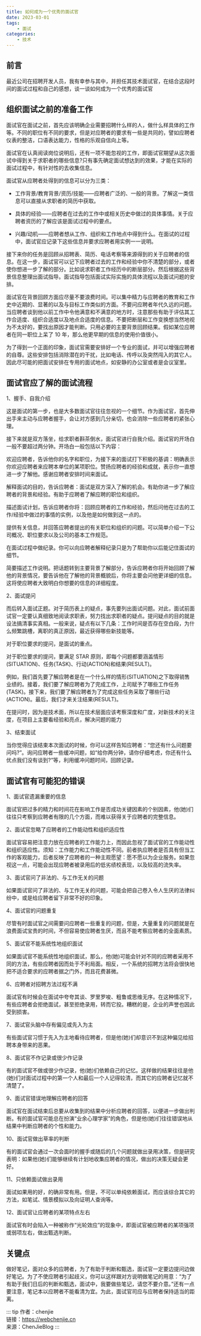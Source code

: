 ```yaml
---
title: 如何成为一个优秀的面试官
date: 2023-03-01
tags:
    - 面试
categories:
    - 技术
---
```


## 前言

最近公司在招聘开发人员，我有幸参与其中，并担任其技术面试官，在结合这段时间的面试过程和自己的感想，谈一谈如何成为一个优秀的面试官

## 组织面试之前的准备工作

面试官在面试之前，首先应该明确企业需要招聘什么样的人，做什么样具体的工作等。不同的职位有不同的要求，但是对应聘者的要求有一些是共同的，譬如应聘者仪表的整洁，口语表达能力，性格的乐观自信向上等。

面试官在认真阅读岗位说明后，还有一项不能忽视的工作，即面试官期望从这次面试中得到关于求职者的哪些信息?只有事先确定面试想达到的效果，才能在实际的面试过程中，有针对性的去收集信息。

面试官从应聘者处得到的信息可以分为三类：

-   工作背景/教育背景/资历/技能——应聘者广泛的、一般的背景。了解这一类信息可以直接从求职者的简历中获取。

-   具体的经验——应聘者在过去的工作中或相关历史中做过的具体事情。关于应聘者资历的了解应该是面试过程中的要点。

-   兴趣/动机——应聘者想从工作、组织和工作地点中得到什么。在面试的过程中，面试官应记录下这些信息并要求应聘者用实例一一说明。

接下来你的任务是回顾从招聘表、简历、电话考察等来源得到的关于应聘者的信息。在这一步，面试官可以记下应聘者过去的工作和经验中你不清楚的部分，或者使你想进一步了解的部分。比如说求职者工作经历中的断层部分。然后根据这些背景信息整理出面试指导。面试指导包括面试实际实施的具体流程以及面试问题的安排。

面试官在背景回顾方面应尽量不要浪费时间。可以集中精力与应聘者的教育和工作史中近期的、显著的以及与目标工作类似的方面。不要问应聘者年代久远的问题。当应聘者谈到他以前工作中令他满意和不满意的地方时，注意那些有助于评估其工作合适度、组织合适度以及地点合适度的信息。不要把断层和工作变换想当然地视为不太好的，要找出原因才能判断。只用必要的主要背景回顾结果。假如某位应聘者在同一职位上呆了 10 年，那么他更早期的信息的使用价值很小。

为了得到一个正面的印象，面试官需要安排好一个专业的面试，并可以增强应聘者的自尊。这些安排包括消除潜在的干扰，比如电话、传呼以及突然闯入的其它人。因此尽可能的把面试安排在专用的面试地点，如安静的办公室或者是会议室里。

## 面试官应了解的面试流程

1、握手、自我介绍

这是面试的第一步，也是大多数面试官往往忽视的一个细节。作为面试官，首先伸出手来主动与应聘者握手，会让对方感到几分亲切，也会消除一些应聘者的紧张心理。

接下来就是双方落坐，给求职者斟茶倒水，面试官进行自我介绍。面试官的开场白一般不要超过两分钟。开场白一般包括以下内容：

欢迎应聘者，告诉他你的名字和职位，为接下来的面试打下积极的基调：明确表示你欢迎应聘者来应聘本单位的某项职位。赞扬应聘者的经验和成就，表示你一直想进一步了解他。感谢应聘者安排时间来面试。

解释面试的目的，告诉应聘者：面试是双方深入了解的机会。有助你进一步了解应聘者的背景和经验。有助于应聘者了解应聘的职位和组织。

描述面试计划，告诉应聘者你将：回顾应聘者的工作和经验，然后问他在过去的工作/经验中做过的事情的实例，以及他是如何做到这一点的。

提供有关信息，并回答应聘者提出的有关职位和组织的问题。可以简单介绍一下公司概况、职位要求以及公司的基本工作规范。

在面试过程中做纪录。你可以向应聘者解释纪录只是为了帮助你以后能记住面试的细节。

简要描述工作说明。把话题转到主要背景了解部分，告诉应聘者你将开始回顾了解他的背景情况，要告诉他在了解他的背景概貌后，你将主要会问他更详细的信息。这将使应聘者大致明白你想要的信息的详细程度。

2、面试提问

而后转入面试正题。对于简历表上的疑点，事先要列出面试问题。对此，面试前面试官一定要认真细致地阅读求职表，努力找出求职者的疑点。提问疑点的目的就是设法搞清事实真相。一般来说，疑点有以下几条：工作时间是否存在空白段，为什么频繁跳槽，离职的真正原因，最近获得哪些新技能等。

对于职位要求的提问，是面试的重点。

对于职位要求的提问，要满足 STAR 原则，即每个问题都要涵盖情形(SITUATION)、任务(TASK)、行动(ACTION)和结果(RESULT)。

例如，我们首先要了解应聘者是在一个什么样的情形(SITUATION)之下取得销售业绩的。接着，我们要了解应聘者为了完成工作，上司赋予了哪些工作任务(TASK)。接下来，我们要了解应聘者为了完成这些任务采取了哪些行动(ACTION)。最后，我们才来关注结果(RESULT)。

在提问时，因为是技术面，所以在技术层面应该考察深度和广度，对新技术的关注度，在项目上主要看经验和亮点，解决问题的能力

3、结束面试

当你觉得应该结束本次面试的时候，你可以这样告知应聘者：“您还有什么问题要问吗?”。询问应聘者一些缓冲问题，如“给你两分钟，请你仔细考虑，你还有什么优点我们没有谈到?”等，利用缓冲问题时间，回顾记录。

## 面试官有可能犯的错误

1、面试官遗漏重要的信息

面试官把过多的精力和时间花在影响工作是否成功关键因素的个别因素，他(她)们往往只考察到应聘者有限的几个方面，而难以获得关于应聘者的完整信息。

2、面试官忽略了应聘者的工作能动性和组织适应性

面试官容易把注意力放在应聘者的工作能力上，而因此忽视了面试官的工作能动性和组织适应性。须知：工作能力和工作能动性不同。前者执应聘者是否具有但当工作的客观能力，后者反映了应聘者的一种主观愿望：愿不愿以为企业服务。如果忽视这一点，可能会出现应聘者被录用后的低劣绩校表现，以及较高的流失率。

3、面试官问了非法的、与工作无关的问题

如果面试官问了非法的、与工作无关的问题，可能会把自己卷入令人生厌的法律纠纷中，或是给应聘者留下非常不好的印象。

4、面试官的问题重复

尽管有时面试官之间需要问应聘者一些重复的问题，但是，大量重复的问题就是在浪费面试宝贵的时间，不但容易使应聘者生厌，而且不能考察应聘者的全面素质。

5、面试官不能系统性地组织面试

如果面试官不能系统性地组织面试，那么，他(她)可能会针对不同的应聘者采用不同的方法，有些应聘者因而处于不利局面。相反，一个系统的招聘方法将会很快地把不适合要求的应聘者据之门外，而且花费甚微。

6、应聘者对招聘方法过程不满

面试官有时候会在面试中夸夸其谈、罗里罗唆、粗鲁或思维无序。在这种情况下，有些应聘者会拒绝面试，甚至拒绝录用，转而它投。糟糕的是，企业的声誉也因此受到损害。

7、面试官头脑中存有偏见或先入为主

有些面试官习惯于先入为主地看待应聘者，但是他(她)们却意识不到这种偏见给招聘本身带来的恶果。

8、面试官不作记录或很少作记录

有的面试官不做或很少作记录，他(她)们依赖自己的记忆。这样做的结果往往是他(她)们对面试过程中的第一个人和最后一个人记得较清，而其它的应聘者记忆就不清楚了。

9、面试官错误地理解应聘者的回答

面试官在面试结束后总要从收集到的结果中分析应聘者的回答，以便进一步做出判断。有的面试官可能总在扮演“业余心理学家”的角色，但是他(她)们往往错误地从结果中判断应聘者的个性和能力。

10、面试官做出草率的判断

有的面试官会通过一次会面时的握手或随后的几个问题就做出录用决策，但是研究表明：如果他(她)们能够继续有计划地收集应聘者的情况，做出的决策无疑会更好。

11、只依赖面试做出录用

面试如果用的好，的确非常有用。但是，不可以单纯依赖面试，而应该综合其它的方法，如笔试、情景模拟以及向证明人查询等。

12、面试官让应聘者的某项特点左右

面试官有时会陷入一种被称作“光轮效应”的现象中，即面试官被应聘者的某项强项或弱项左右，做出甄选判断。

## 关键点

做好笔记，面对众多的应聘者，为了有助于判断和甄选，面试官一定要边提问边做好笔记。为了不使应聘者引起歧义，你可以这样跟对方说明做笔记的用意：“为了有助于我们日后的判断和甄选，面试中，我要做些笔记，请您不要介意。”还有一点要注意，笔记本以应聘者不能看清为宜。为此，面试官司应与应聘者保持适当的距离。

::: tip
作者：chenjie <br/>
链接：https://webchenjie.cn <br/>
来源：ChenJieBlog
:::
